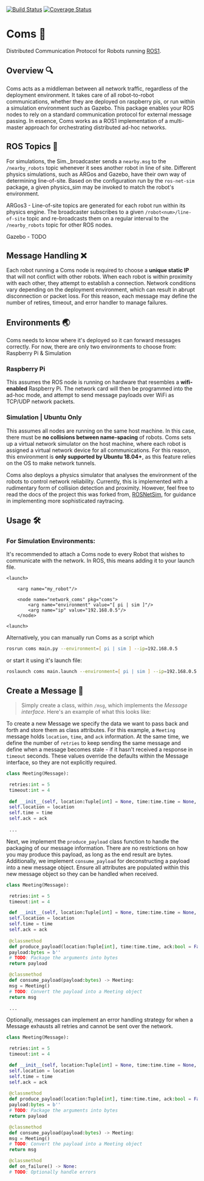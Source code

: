 [![Build Status](https://app.travis-ci.com/tylerferrara/coms.svg?branch=main)](https://app.travis-ci.com/tylerferrara/coms)
[![Coverage Status](https://coveralls.io/repos/github/tylerferrara/coms/badge.svg?branch=main)](https://coveralls.io/github/tylerferrara/coms?branch=main)

# Coms 📡
Distributed Communication Protocol for Robots running [ROS1](https://www.ros.org).

## Overview 🔍
Coms acts as a middleman between all network traffic, regardless of the deployment environment. It takes care of all robot-to-robot communications, whether they are deployed on raspberry pis, or run within a simulation environment such as Gazebo. This package enables your ROS nodes to rely on a standard communication protocol for external message passing. In essence, Coms works as a ROS1 implementation of a multi-master approach for orchestrating distributed ad-hoc networks.

## ROS Topics 💬
For simulations, the Sim._broadcaster sends a `nearby.msg` to the `/nearby_robots` topic whenever it sees another robot in line of site. Different physics simulations, such as ARGos and Gazebo, have their own way of determining line-of-site. Based on the configuration run by
the `ros-net-sim` package, a given physics_sim may be invoked to match the robot's environment.

ARGos3 - Line-of-site topics are generated for each robot run within its physics engine.
The broadcaster subscribes to a given `/robot<num>/line-of-site` topic and re-broadcasts them on a regular interval to the `/nearby_robots` topic for other ROS nodes.

Gazebo - TODO

## Message Handling ❌
Each robot running a Coms node is required to choose a __unique static IP__ that will not conflict with other robots. When each robot is within proximity with each other, they attempt to establish a connection. Network conditions vary depending on the deployment environment, which can result in abrupt disconnection or packet loss. For this reason, each message may define the number of retires, timeout, and error handler to manage failures.

## Environments 🌏
Coms needs to know where it's deployed so it can forward messages correctly. For now, there are only two environments to choose from: Raspberry Pi & Simulation

### Raspberry Pi
This assumes the ROS node is running on hardware that resembles a __wifi-enabled__ Raspberry Pi. The network card will then be programmed into the ad-hoc mode, and attempt to send message payloads over WiFi as TCP/UDP network packets.

### Simulation | __Ubuntu Only__
This assumes all nodes are running on the same host machine. In this case, there must be __no collisions between name-spacing__ of robots. Coms sets up a virtual network simulator on the host machine, where each robot is assigned a virtual network device for all communications. For this reason, this environment is __only supported by Ubuntu 18.04+__, as this feature relies on the OS to make network tunnels.

Coms also deploys a physics simulator that analyses the environment of the robots to control network reliability. Currently, this is implemented with a rudimentary form of collision detection and proximity. However, feel free to read the docs of the project this was forked from, [ROSNetSim](https://arxiv.org/pdf/2101.10113.pdf), for guidance in implementing more sophisticated raytracing.

## Usage 🛠

### For Simulation Environments:


It's recommended to attach a Coms node to every Robot that wishes to communicate with the network. In ROS, this means adding it to your launch file.
```launch
<launch>

    <arg name="my_robot"/>

    <node name="network_coms" pkg="coms">
        <arg name="environment" value="[ pi | sim ]"/>
        <arg name="ip" value="192.168.0.5"/>
    </node>

<launch>
```
Alternatively, you can manually run Coms as a script which
```zsh
rosrun coms main.py --environment=[ pi | sim ] --ip=192.168.0.5
```
or start it using it's launch file:
```zsh
roslaunch coms main.launch --environment=[ pi | sim ] --ip=192.168.0.5
```

## Create a Message 📨
> Simply create a class, within `/msg`, which implements the _Message interface_.
> Here's an example of what this looks like:

To create a new Message we specify the data we want to pass back and forth and store them as class attributes. For this example, a `Meeting` message holds `location`, `time`, and `ack` information. At the same time, we define the number of `retries` to keep sending the same message and define when a message becomes stale - if it hasn't received a response in `timeout` seconds. These values override the defaults within the Message interface, so they are not explicitly required.

```py
class Meeting(Message):

 retries:int = 5
 timeout:int = 4
 
 def __init__(self, location:Tuple[int] = None, time:time.time = None, ack:bool = None) -> None:
 self.location = location
 self.time = time
 self.ack = ack
 
 ...

```

Next, we implement the `produce_payload` class function to handle the packaging of our message information. There are no restrictions on how you may produce this payload, as long as the end result are bytes. Additionally, we implement `consume_payload` for deconstructing a payload into a new message object. Ensure all attributes are populated within this new message object so they can be handled when received.

```py
class Meeting(Message):

 retries:int = 5
 timeout:int = 4

 def __init__(self, location:Tuple[int] = None, time:time.time = None, ack:bool = None) -> None:
 self.location = location
 self.time = time
 self.ack = ack
 
 @classmethod
 def produce_payload(location:Tuple[int], time:time.time, ack:bool = False) -> bytes:
 payload:bytes = b''
 # TODO: Package the arguments into bytes
 return payload

 @classmethod
 def consume_payload(payload:bytes) -> Meeting:
 msg = Meeting()
 # TODO: Convert the payload into a Meeting object
 return msg

 ...

```

Optionally, messages can implement an error handling strategy for when a Message exhausts all retries and cannot be sent over the network.

```py
class Meeting(Message):

 retries:int = 5
 timeout:int = 4

 def __init__(self, location:Tuple[int] = None, time:time.time = None, ack:bool = None) -> None:
 self.location = location
 self.time = time
 self.ack = ack
 
 @classmethod
 def produce_payload(location:Tuple[int], time:time.time, ack:bool = False) -> bytes:
 payload:bytes = b''
 # TODO: Package the arguments into bytes
 return payload

 @classmethod
 def consume_payload(payload:bytes) -> Meeting:
 msg = Meeting()
 # TODO: Convert the payload into a Meeting object
 return msg

 @classmethod
 def on_failure() -> None:
 # TODO: Optionally handle errors
```


